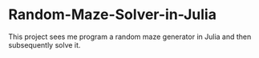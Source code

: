 # Random-Maze-Solver-in-Julia
This project sees me program a random maze generator in Julia and then subsequently solve it.
